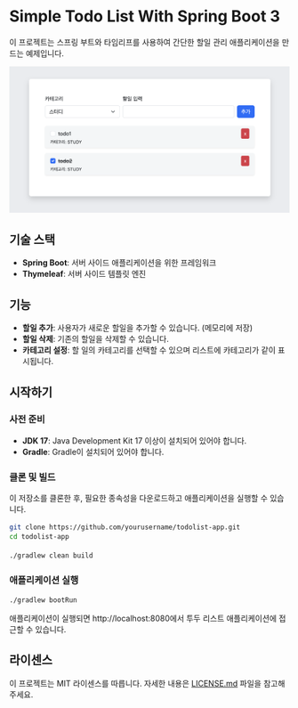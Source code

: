 # Simple Todo List With Spring Boot 3

이 프로젝트는 스프링 부트와 타임리프를 사용하여 간단한 할일 관리 애플리케이션을 만드는 예제입니다.

![result](result.png)

## 기술 스택

- **Spring Boot**: 서버 사이드 애플리케이션을 위한 프레임워크
- **Thymeleaf**: 서버 사이드 템플릿 엔진

## 기능

- **할일 추가**: 사용자가 새로운 할일을 추가할 수 있습니다. (메모리에 저장)
- **할일 삭제**: 기존의 할일을 삭제할 수 있습니다.
- **카테고리 설정**: 할 일의 카테고리를 선택할 수 있으며 리스트에 카테고리가 같이 표시됩니다.

## 시작하기

### 사전 준비

- **JDK 17**: Java Development Kit 17 이상이 설치되어 있어야 합니다.
- **Gradle**: Gradle이 설치되어 있어야 합니다.

### 클론 및 빌드

이 저장소를 클론한 후, 필요한 종속성을 다운로드하고 애플리케이션을 실행할 수 있습니다.

```bash
git clone https://github.com/yourusername/todolist-app.git
cd todolist-app

./gradlew clean build
```

### 애플리케이션 실행
```bash
./gradlew bootRun
```

애플리케이션이 실행되면 http://localhost:8080에서 투두 리스트 애플리케이션에 접근할 수 있습니다.

## 라이센스
이 프로젝트는 MIT 라이센스를 따릅니다. 자세한 내용은 [LICENSE.md](LICENSE.md) 파일을 참고해 주세요.